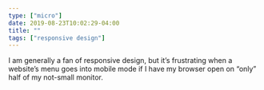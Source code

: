 ```yaml
---
type: ["micro"]
date: 2019-08-23T10:02:29-04:00
title: ""
tags: ["responsive design"]
---
```

I am generally a fan of responsive design, but it’s frustrating when a website’s menu goes into mobile mode if I have my browser open on “only” half of my not-small monitor.
